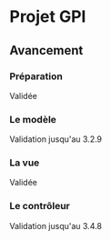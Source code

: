 Projet GPI
===============

Avancement
-----------

### Préparation

Validée

### Le modèle

Validation jusqu'au 3.2.9

### La vue

Validée

### Le contrôleur

Validation jusqu'au 3.4.8
